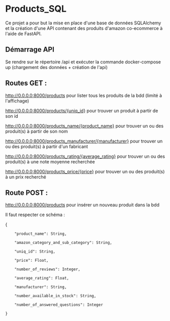 # Products_SQL
Ce projet a pour but la mise en place d'une base de données SQLAlchemy et la création d'une API contenant des produits d'amazon co-ecommerce à l'aide de FastAPI.

## Démarrage API
Se rendre sur le répertoire /api et exécuter la commande docker-compose up (chargement des données + création de l'api)

## Routes GET :

http://0.0.0.0:8000/products pour lister tous les produits de la bdd (limité à l'affichage)

http://0.0.0.0:8000/products/{uniq_id} pour trouver un produit à partir de son id

http://0.0.0.0:8000/products_name/{product_name} pour trouver un ou des produit(s) à partir de son nom

http://0.0.0.0:8000/products_manufacturer/{manufacturer} pour trouver un ou des produit(s) à partir d'un fabricant

http://0.0.0.0:8000/products_rating/{average_rating} pour trouver un ou des produit(s) à une note moyenne recherchée

http://0.0.0.0:8000/products_price/{price} pour trouver un ou des produit(s) à un prix recherché

## Route POST :

http://0.0.0.0:8000/products pour insérer un nouveau produit dans la bdd

Il faut respecter ce schéma :

  {
  
        "product_name": String,
        
        "amazon_category_and_sub_category": String,
        
        "uniq_id": String,
        
        "price": Float,
        
        "number_of_reviews": Integer,
        
        "average_rating": Float,
        
        "manufacturer": String,
        
        "number_available_in_stock": String,
        
        "number_of_answered_questions": Integer
        
    }
